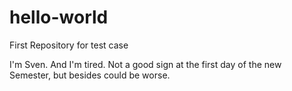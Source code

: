 # hello-world
First Repository for test case

I'm Sven. And I'm tired. Not a good sign at the first day of the new Semester, but besides could be worse.
